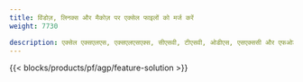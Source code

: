 ```yaml
---
title: विंडोज़, लिनक्स और मैकोज़ पर एक्सेल फाइलों को मर्ज करें 
weight: 7730

description: एक्सेल एक्सएलएस, एक्सएलएसएक्स, सीएसवी, टीएसवी, ओडीएस, एसएक्ससी और एफओडीएस फाइलों को संयोजित करने के लिए मुफ्त ऐप और एपीआई
---
```

{{< blocks/products/pf/agp/feature-solution >}} 

